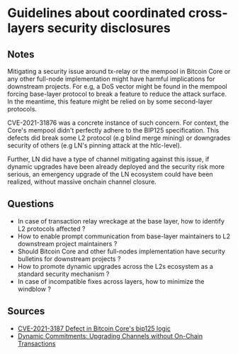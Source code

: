 # Guidelines about coordinated cross-layers security disclosures

## Notes

Mitigating a security issue around tx-relay or the mempool in Bitcoin Core or any other full-node
implementation might have harmful implications for downstream projects. For e.g, a DoS vector
might be found in the mempool forcing base-layer protocol to break a feature to reduce the attack
surface. In the meantime, this feature might be relied on by some second-layer protocols.

CVE-2021-31876 was a concrete instance of such concern. For context, the Core's mempool didn't
perfectly adhere to the BIP125 specification. This defects did break some L2 protocol (e.g blind
merge mining) or downgrades security of others (e.g LN's pinning attack at the htlc-level).

Further, LN did have a type of channel mitigating against this issue, if dynamic upgrades have been already
deployed and the security risk more serious, an emergency upgrade of the LN ecosystem could have
been realized, without massive onchain channel closure.

## Questions

* In case of transaction relay wreckage at the base layer, how to identify L2 protocols affected ?
* How to enable prompt communication from base-layer maintainers to L2 downstream project maintainers ?
* Should Bitcoin Core and other full-nodes implementation have security bulletins for downstream projects ?
* How to promote dynamic upgrades across the L2s ecosystem as a standard security mechanism ?
* In case of incompatible fixes across layers, how to minimize the windblow ?

## Sources

* [CVE-2021-3187 Defect in Bitcoin Core's bip125 logic](https://lists.linuxfoundation.org/pipermail/bitcoin-dev/2021-May/018893.html)
* [Dynamic Commitments: Upgrading Channels without On-Chain Transactions](https://lists.linuxfoundation.org/pipermail/lightning-dev/2020-July/002763.html)

